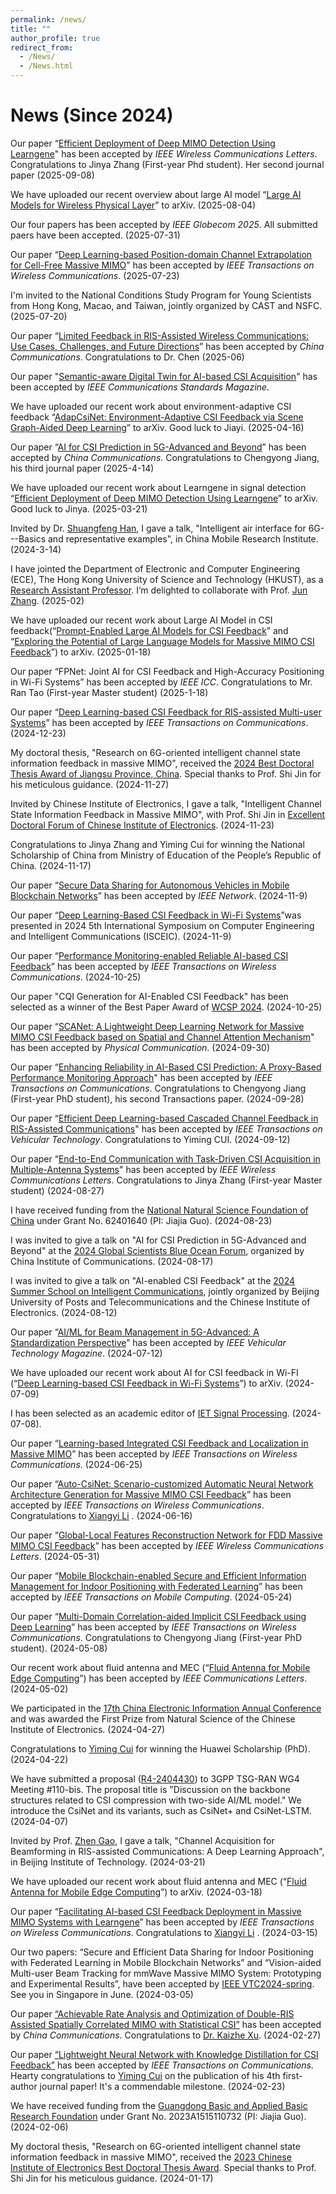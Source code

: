 ```yaml
---
permalink: /news/
title: ""
author_profile: true
redirect_from: 
  - /News/
  - /News.html
---
```



 

# **News**  (Since 2024)

Our paper “[Efficient Deployment of Deep MIMO Detection Using Learngene](https://arxiv.org/abs/2503.16931)" has been accepted by *IEEE Wireless Communications Letters*. Congratulations to Jinya Zhang (First-year Phd student). Her second journal paper (2025-09-08)

We have uploaded our recent overview about large AI model “[Large AI Models for Wireless Physical Layer](https://arxiv.org/abs/2508.02314)”  to arXiv. (2025-08-04)


Our four papers has been accepted by *IEEE Globecom 2025*. All submitted paers have been accepted.  (2025-07-31)

Our paper “[Deep Learning-based Position-domain Channel Extrapolation for Cell-Free Massive MIMO](https://ieeexplore.ieee.org/document/11119141)” has been accepted by *IEEE Transactions on Wireless Communications*. (2025-07-23)


I'm invited to the National Conditions Study Program for Young Scientists from Hong Kong, Macao, and Taiwan, jointly organized by CAST and NSFC. (2025-07-20)

Our paper “[Limited Feedback in RIS-Assisted Wireless Communications: Use Cases, Challenges, and Future Directions](https://arxiv.org/abs/2506.22903)” has been accepted by *China Communications*. Congratulations to Dr. Chen (2025-06)

Our paper "[Semantic-aware Digital Twin for AI-based CSI Acquisition](https://ieeexplore.ieee.org/document/11063290)" has been accepted by *IEEE Communications Standards Magazine*.

We have uploaded our recent work about environment-adaptive CSI feedback “[AdapCsiNet: Environment-Adaptive CSI Feedback via Scene Graph-Aided Deep Learning](https://arxiv.org/abs/2504.10798)”  to arXiv.  Good luck to Jiayi. (2025-04-16)

Our paper “[AI for CSI Prediction in 5G-Advanced and Beyond](https://arxiv.org/abs/2504.12571)” has been accepted by *China Communications*. Congratulations to Chengyong Jiang, his third journal paper (2025-4-14)

We have uploaded our recent work about Learngene in signal detection “[Efficient Deployment of Deep MIMO Detection Using Learngene](https://arxiv.org/abs/2503.16931)”  to arXiv.  Good luck to Jinya. (2025-03-21)

Invited by Dr. [Shuangfeng Han](https://ieeexplore.ieee.org/author/37085347882), I gave a talk, "Intelligent air interface for 6G---Basics and representative examples", in China Mobile Research Institute. (2024-3-14)

I have jointed the Department of Electronic and Computer Engineering (ECE), The Hong Kong University of Science and Technology (HKUST), as a [Research Assistant Professor](https://ece.hkust.edu.hk/eejiajiaguo). 
I’m delighted to collaborate with Prof. [Jun Zhang](https://eejzhang.people.ust.hk/). (2025-02)

We have uploaded our recent work about Large AI Model in CSI feedback(“[Prompt-Enabled Large AI Models for CSI Feedback](https://arxiv.org/abs/2501.10629)” and “[Exploring the Potential of Large Language Models for Massive MIMO CSI Feedback](https://arxiv.org/abs/2501.10630)”)  to arXiv. (2025-01-18)


Our paper “FPNet: Joint AI for CSI Feedback and High-Accuracy Positioning in Wi-Fi Systems” has been accepted by *IEEE ICC*.  Congratulations to Mr. Ran Tao (First-year Master student) (2025-1-18)


Our paper “[Deep Learning-based CSI Feedback for RIS-assisted Multi-user Systems](https://ieeexplore.ieee.org/document/10818491)” has been accepted by *IEEE Transactions on Communications*. (2024-12-23)


My doctoral thesis, "Research on 6G-oriented intelligent channel state information feedback in massive MIMO", received the [2024 Best Doctoral Thesis Award of Jiangsu Province, China](https://seugs.seu.edu.cn/2024/1127/c26671a512775/page.htm). Special thanks to Prof. Shi Jin for his meticulous guidance. (2024-11-27)


Invited by Chinese Institute of Electronics, I gave a talk, "Intelligent Channel State Information Feedback in Massive MIMO", with Prof. Shi Jin in [Excellent Doctoral Forum of Chinese Institute of Electronics](https://yb.cie.org.cn/). (2024-11-23)

Congratulations to Jinya Zhang and Yiming Cui for winning the National Scholarship of China from Ministry of Education of the People’s Republic of China. (2024-11-17)

Our paper “[Secure Data Sharing for Autonomous Vehicles in Mobile Blockchain Networks](https://ieeexplore.ieee.org/document/10759695)” has been accepted by *IEEE Network*. (2024-11-9)

Our paper “[Deep Learning-Based CSI Feedback in Wi-Fi Systems](https://ieeexplore.ieee.org/document/10810137)”was presented in 2024 5th International Symposium on Computer Engineering and Intelligent Communications (ISCEIC). (2024-11-9)

Our paper “[Performance Monitoring-enabled Reliable AI-based CSI Feedback](https://ieeexplore.ieee.org/document/10750249)” has been accepted by *IEEE Transactions on Wireless Communications*. (2024-10-25)

Our paper "CQI Generation for AI-Enabled CSI Feedback" has been selected as a winner of the Best Paper Award of [WCSP 2024](http://www.ic-wcsp.org/2024/). (2024-10-25)

Our paper “[SCANet: A Lightweight Deep Learning Network for Massive MIMO CSI Feedback based on Spatial and Channel Attention Mechanism](https://www.sciencedirect.com/science/article/abs/pii/S1874490724002349)" has been accepted by *Physical Communication*. (2024-09-30)

Our paper “[Enhancing Reliability in AI-Based CSI Prediction: A Proxy-Based Performance Monitoring Approach](https://ieeexplore.ieee.org/document/10706231)" has been accepted by *IEEE Transactions on Communications*. Congratulations to Chengyong Jiang (First-year PhD student), his second Transactions paper. (2024-09-28)

Our paper “[Efficient Deep Learning-based Cascaded Channel Feedback in RIS-Assisted Communications](https://ieeexplore.ieee.org/document/10682060)" has been accepted by *IEEE Transactions on Vehicular Technology*. Congratulations to Yiming CUI. (2024-09-12)

Our paper “[End-to-End Communication with Task-Driven CSI Acquisition in Multiple-Antenna Systems](https://ieeexplore.ieee.org/document/10660537)" has been accepted by *IEEE Wireless Communications Letters*. Congratulations to Jinya Zhang (First-year Master student) (2024-08-27)

I have received funding from the [National Natural Science Foundation of China](https://www.nsfc.gov.cn/publish/portal0/tab434/info93394.htm) under Grant No. 62401640 (PI: Jiajia Guo). (2024-08-23)

I was invited to give a talk on "AI for CSI Prediction in 5G-Advanced and Beyond" at the [2024 Global Scientists Blue Ocean Forum](https://www.china-cic.cn/Detail/24/5582/5582), organized by China Institute of Communications. (2024-08-17)

I was invited to give a talk on "AI-enabled CSI Feedback" at the [2024 Summer School on Intelligent Communications](https://www.cie.org.cn/list_43/13096.html), jointly organized by Beijing University of Posts and Telecommunications and the Chinese Institute of Electronics. (2024-08-12)

Our paper “[AI/ML for Beam Management in 5G-Advanced: A Standardization Perspective](https://ieeexplore.ieee.org/document/10627924)” has been accepted by *IEEE Vehicular Technology Magazine*. (2024-07-12)


We have uploaded our recent work about AI for CSI feedback in Wi-FI (“[Deep Learning-based CSI Feedback in Wi-Fi Systems](https://arxiv.org/abs/2407.05905)”) to arXiv. (2024-07-09)

I has been selected as an academic editor of [IET Signal Processing](https://ietresearch.onlinelibrary.wiley.com/page/journal/ietsp/homepage/editorial-board). (2024-07-08).

Our paper “[Learning-based Integrated CSI Feedback and Localization in Massive MIMO](https://ieeexplore.ieee.org/document/10597358)” has been accepted by *IEEE Transactions on Wireless Communications*. (2024-06-25)

Our paper “[Auto-CsiNet: Scenario-customized Automatic Neural Network Architecture Generation for Massive MIMO CSI Feedback](https://ieeexplore.ieee.org/document/10582850)” has been accepted by *IEEE Transactions on Wireless Communications*. Congratulations to [Xiangyi Li](https://ieeexplore.ieee.org/author/37088399252) . (2024-06-16)


Our paper “[Global-Local Features Reconstruction Network for FDD Massive MIMO CSI Feedback](https://ieeexplore.ieee.org/document/10552161/)” has been accepted by *IEEE Wireless Communications Letters*. (2024-05-31)

Our paper “[Mobile Blockchain-enabled Secure and Efficient Information Management for Indoor Positioning with Federated Learning](https://ieeexplore.ieee.org/document/10543123)” has been accepted by *IEEE Transactions on Mobile Computing*. (2024-05-24)

Our paper “[Multi-Domain Correlation-aided Implicit CSI Feedback using Deep Learning](https://ieeexplore.ieee.org/document/10536048)” has been accepted by *IEEE Transactions on Wireless Communications*. Congratulations to Chengyong Jiang (First-year PhD student). (2024-05-08)

Our recent work about fluid antenna and MEC (“[Fluid Antenna for Mobile Edge Computing](https://ieeexplore.ieee.org/document/10528324)”) has been accepted by _IEEE Communications Letters_. (2024-05-02)

We participated in the [17th China Electronic Information Annual Conference](http://ceic.cie.org.cn/) and was awarded the First Prize from Natural Science of the Chinese Institute of Electronics. (2024-04-27)

Congratulations to [Yiming Cui](https://ieeexplore.ieee.org/author/37089518670) for winning the Huawei Scholarship (PhD). (2024-04-22)

We have submitted a proposal ([R4-2404430](https://www.3gpp.org/ftp/Meetings_3GPP_SYNC/RAN4/Docs/R4-2404430.zip)) to 3GPP TSG-RAN WG4 Meeting #110-bis. The proposal title is "Discussion on the backbone structures related to CSI compression with two-side AI/ML model." We introduce the CsiNet and its variants, such as CsiNet+ and CsiNet-LSTM. (2024-04-07)


Invited by Prof. [Zhen Gao](https://gaozhen16.github.io/), I gave a talk, "Channel Acquisition for Beamforming in RIS-assisted Communications: A Deep Learning Approach", in Beijing Institute of Technology. (2024-03-21)

We have uploaded our recent work about fluid antenna and MEC (“[Fluid Antenna for Mobile Edge Computing](https://arxiv.org/abs/2403.11806)”) to arXiv. (2024-03-18)

Our paper “[Facilitating AI-based CSI Feedback Deployment in Massive MIMO Systems with Learngene](https://ieeexplore.ieee.org/document/10487786)” has been accepted by *IEEE Transactions on Wireless Communications*. Congratulations to [Xiangyi Li](https://ieeexplore.ieee.org/author/37088399252) . (2024-03-15)


Our two papers: “Secure and Efficient Data Sharing for Indoor Positioning with Federated Learning in Mobile Blockchain Networks” and “Vision-aided Multi-user Beam Tracking for mmWave Massive MIMO System: Prototyping and Experimental Results”, have been accepted by [IEEE VTC2024-spring](https://events.vtsociety.org/vtc2024-spring/). See you in Singapore in June. (2024-03-05)

Our paper [“Achievable Rate Analysis and Optimization of Double-RIS Assisted Spatially Correlated MIMO with Statistical CSI”](https://arxiv.org/abs/2403.07274) has been accepted by *China Communications*. Congratulations to [Dr. Kaizhe Xu](https://www.xjtlu.edu.cn/zh/study/departments/academic-departments/communications-and-networking/department-staff/academic-staff/staff/kaizhe-xu). (2024-02-27)

Our paper [“Lightweight Neural Network with Knowledge Distillation for CSI Feedback”]([https://arxiv.org/abs/2210.17113](https://ieeexplore.ieee.org/document/10473127)) has been accepted by *IEEE Transactions on Communications*. Hearty congratulations to [Yiming Cui](https://ieeexplore.ieee.org/author/37089518670) on the publication of his 4th first-author journal paper! It's a commendable milestone. (2024-02-23)

We have received funding from the [Guangdong Basic and Applied Basic Research Foundation](http://gdstc.gd.gov.cn/zwgk_n/tzgg/content/post_4361130.html) under Grant No. 2023A1515110732 (PI: Jiajia Guo). (2024-02-06)

My doctoral thesis, "Research on 6G-oriented intelligent channel state information feedback in massive MIMO", received the [2023 Chinese Institute of Electronics Best Doctoral Thesis Award](https://www.cie.org.cn/list_43/12007.html). Special thanks to Prof. Shi Jin for his meticulous guidance. (2024-01-17)




